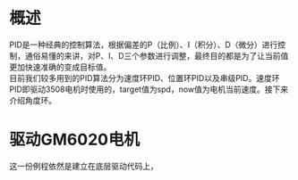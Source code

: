 # 概述
 PID是一种经典的控制算法，根据偏差的P（比例）、I（积分）、D（微分）进行控制，通俗易懂的来讲，对P、I、D三个参数进行调整，最终目的都是为了让当前值更加快速准确的变成目标值。<br>
目前我们较多用到的PID算法分为速度环PID、位置环PID以及串级PID。速度环PID即驱动3508电机时使用的，target值为spd，now值为电机当前速度。接下来介绍角度环。
# 驱动GM6020电机
这一份例程依然是建立在底层驱动代码上，

